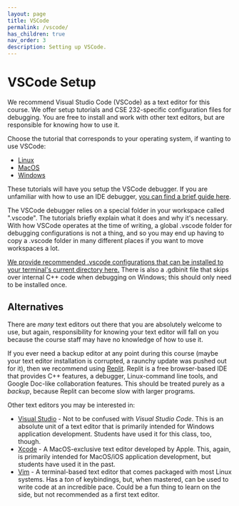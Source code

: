 ```yaml
---
layout: page
title: VSCode
permalink: /vscode/
has_children: true
nav_order: 3
description: Setting up VSCode.
---
```


# VSCode Setup

We recommend Visual Studio Code (VSCode) as a text editor for this course. We offer setup tutorials and CSE 232-specific configuration files for debugging. You are free to install and work with other text editors, but are responsible for knowing how to use it.

Choose the tutorial that corresponds to your operating system, if wanting to use VSCode:
- [Linux](linux)
- [MacOS](macos)
- [Windows](windows)

These tutorials will have you setup the VSCode debugger. If you are unfamiliar with how to use an IDE debugger, [you can find a brief guide here](../debugging).

The VSCode debugger relies on a special folder in your workspace called ".vscode". The tutorials briefly explain what it does and why it's necessary. With how VSCode operates at the time of writing, a global .vscode folder for debugging configurations is not a thing, and so you may end up having to copy a .vscode folder in many different places if you want to move workspaces a lot.

[We provide recommended .vscode configurations that can be installed to your terminal's current directory here.](https://github.com/CSE232-MSU/CSE232-VSCCONF) There is also a .gdbinit file that skips over internal C++ code when debugging on Windows; this should only need to be installed once.

## Alternatives

There are _many_ text editors out there that you are absolutely welcome to use, but again, responsibility for knowing your text editor will fall on you because the course staff may have no knowledge of how to use it. 

If you ever need a backup editor at any point during this course (maybe your text editor installation is corrupted, a raunchy update was pushed out for it), then we recommend using [Replit](https://replit.com/~). Replit is a free browser-based IDE that provides C++ features, a debugger, Linux-command line tools, and Google Doc-like collaboration features. This should be treated purely as a _backup_, because Replit can become slow with larger programs.

Other text editors you may be interested in:
- [Visual Studio](https://visualstudio.microsoft.com/) - Not to be confused with _Visual Studio Code_. This is an absolute unit of a text editor that is primarily intended for Windows application development. Students have used it for this class, too, though.
- [Xcode](https://developer.apple.com/xcode/) - A MacOS-exclusive text editor developed by Apple. This, again, is primarily intended for MacOS/iOS application development, but students have used it in the past.
- [Vim](https://www.vim.org/download.php) - A terminal-based text editor that comes packaged with most Linux systems. Has a _ton_ of keybindings, but, when mastered, can be used to write code at an incredible pace. Could be a fun thing to learn on the side, but not recommended as a first text editor.